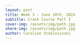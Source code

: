 ```yaml
---
layout: post
title: Week 3 - June 10th, 2024
subtitle: Crash Course Part I
cover-img: /assets/img/path.jpg
share-img: /assets/img/path.jpg
author: Caroline Stoklosinski
---
```


